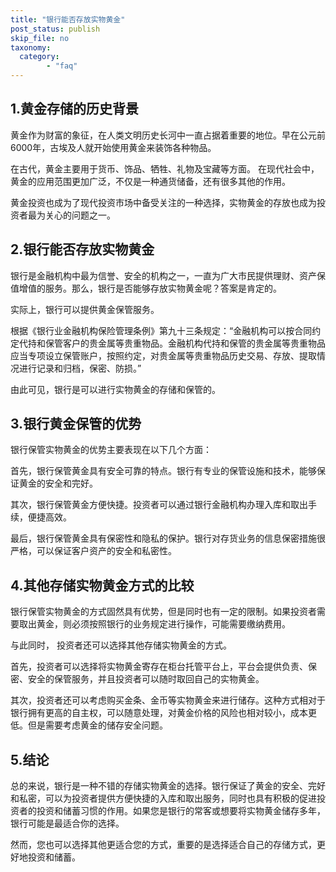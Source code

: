 ```yaml
---
title: "银行能否存放实物黄金"
post_status: publish
skip_file: no
taxonomy:
  category:
        - "faq"
---
```


## 1.黄金存储的历史背景

黄金作为财富的象征，在人类文明历史长河中一直占据着重要的地位。早在公元前6000年，古埃及人就开始使用黄金来装饰各种物品。

在古代，黄金主要用于货币、饰品、牺牲、礼物及宝藏等方面。 在现代社会中，黄金的应用范围更加广泛，不仅是一种通货储备，还有很多其他的作用。

黄金投资也成为了现代投资市场中备受关注的一种选择，实物黄金的存放也成为投资者最为关心的问题之一。

## 2.银行能否存放实物黄金

银行是金融机构中最为信誉、安全的机构之一，一直为广大市民提供理财、资产保值增值的服务。那么，银行是否能够存放实物黄金呢？答案是肯定的。

实际上，银行可以提供黄金保管服务。

根据《银行业金融机构保险管理条例》第九十三条规定：“金融机构可以按合同约定代持和保管客户的贵金属等贵重物品。金融机构代持和保管的贵金属等贵重物品应当专项设立保管账户，按照约定，对贵金属等贵重物品历史交易、存放、提取情况进行记录和归档，保密、防损。”

由此可见，银行是可以进行实物黄金的存储和保管的。

## 3.银行黄金保管的优势

银行保管实物黄金的优势主要表现在以下几个方面：

首先，银行保管黄金具有安全可靠的特点。银行有专业的保管设施和技术，能够保证黄金的安全和完好。

其次，银行保管黄金方便快捷。投资者可以通过银行金融机构办理入库和取出手续，便捷高效。

最后，银行保管黄金具有保密性和隐私的保护。银行对存货业务的信息保密措施很严格，可以保证客户资产的安全和私密性。

## 4.其他存储实物黄金方式的比较

银行保管实物黄金的方式固然具有优势，但是同时也有一定的限制。如果投资者需要取出黄金，则必须按照银行的业务规定进行操作，可能需要缴纳费用。

与此同时， 投资者还可以选择其他存储实物黄金的方式。

首先，投资者可以选择将实物黄金寄存在柜台托管平台上，平台会提供负责、保密、安全的保管服务，并且投资者可以随时取回自己的实物黄金。

其次，投资者还可以考虑购买金条、金币等实物黄金来进行储存。这种方式相对于银行拥有更高的自主权，可以随意处理，对黄金价格的风险也相对较小，成本更低。但是需要考虑黄金的储存安全问题。

## 5.结论

总的来说，银行是一种不错的存储实物黄金的选择。银行保证了黄金的安全、完好和私密，可以为投资者提供方便快捷的入库和取出服务，同时也具有积极的促进投资者的投资和储蓄习惯的作用。如果您是银行的常客或想要将实物黄金储存多年，银行可能是最适合你的选择。

然而，您也可以选择其他更适合您的方式，重要的是选择适合自己的存储方式，更好地投资和储蓄。
